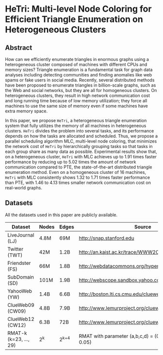 # HeTri: Multi-level Node Coloring for Efficient Triangle Enumeration on Heterogeneous Clusters

## Abstract

How can we efficiently enumerate triangles in enormous graphs using a heterogeneous cluster composed of machines with different CPUs and memory sizes? Triangle enumeration is a fundamental task for graph data analyses including detecting communities and finding anomalies like web spams or fake users in social media. Recently, several distributed methods have been proposed to enumerate triangles in billion-scale graphs, such as the Web and social networks, but they are all for homogeneous clusters. On heterogeneous clusters, they result in high network communication cost and long running time because of low memory utilization; they force all machines to use the same size of memory even if some machines have extra memory space.

In this paper, we propose `HeTri`, a heterogeneous triangle enumeration system that fully utilizes the memory of all machines in heterogeneous clusters. `HeTri` divides the problem into several tasks, and its performance depends on how the tasks are allocated and scheduled. Thus, we propose a parallel scheduling algorithm MLC, multi-level node coloring, that minimizes the network cost of `HeTri` by hierarchically grouping tasks so that tasks in each group share as many data as possible. Experimental results show that, on a heterogeneous cluster, `HeTri` with MLC achieves up to 1.91 times faster performance by reducing up to 5.02 times the amount of network communication compared to PTE, the state-of-the-art distributed triangle enumeration method. Even on a homogeneous cluster of 16 machines, `HeTri` with MLC consistently shows 1.32 to 1.71 times faster performance than PTE, with 1.46 to 4.13 times smaller network communication cost on real-world graphs.

## Datasets

All the datasets used in this paper are publicly available.

| Dataset                | Nodes            | Edges           | Source                                                     |
|------------------------|------------------|-----------------|------------------------------------------------------------|
| LiveJournal (LJ)       | 4.8M             | 69M             | http://snap.stanford.edu                                   |
| Twitter (TWT)          | 42M              | 1.2B            | http://an.kaist.ac.kr/trace/WWW2010.html                   |
| Friendster (FS)        | 66M              | 1.8B            | http://webdatacommons.org/hyperlinkgraph                   |
| SubDomain (SD)         | 101M             | 1.9B            | http://webscope.sandbox.yahoo.com                          |
| YahooWeb (YW)          | 1.4B             | 6.6B            | http://boston.lti.cs.cmu.edu/clueweb09                     |
| ClueWeb09 (CW09)       | 4.8B             | 7.9B            | http://www.lemurproject.org/clueweb09/webGraph.php         |
| ClueWeb12 (CW12)       | 6.3B             | 72B             | http://www.lemurproject.org/clueweb12/webGraph.php         |
| RMAT-k (k=23, ..., 29) | 2<sup>k</sup>    | 2<sup>k+4</sup> | RMAT with parameter (a,b,c,d) = (0.57, 0.19, 0.19, 0.05)   |
